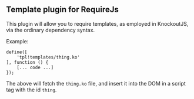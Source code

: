 Template plugin for RequireJs
------

This plugin will allow you to require templates, as employed in KnockoutJS, via the ordinary dependency syntax.

Example:

    define([
        'tpl!templates/thing.ko'
    ], function () {
        [... code ...]
    });

The above will fetch the `thing.ko` file, and insert it into the DOM in a script tag with the id `thing`.